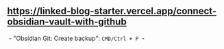 https://linked-blog-starter.vercel.app/connect-obsidian-vault-with-github
---
 - "Obsidian Git: Create backup": `CMD/Ctrl + P`
 - 